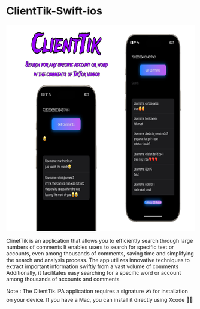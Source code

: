 # ClientTik-Swift-ios

<img src="ClinetTik.JPEG" width="800" height="550">


ClinetTik is an application that allows you to efficiently search through large numbers of comments
It enables users to search for specific text or accounts, even among thousands of comments, saving time and simplifying 
the search and analysis process. The app utilizes innovative techniques to extract important information swiftly from a vast volume of comments
Additionally, it facilitates easy searching for a specific word or account among thousands of accounts and comments

Note : The ClientTik.IPA application requires a signature ✍️ for installation on your device. If you have a Mac, you can install it directly using Xcode 🧑‍💻

